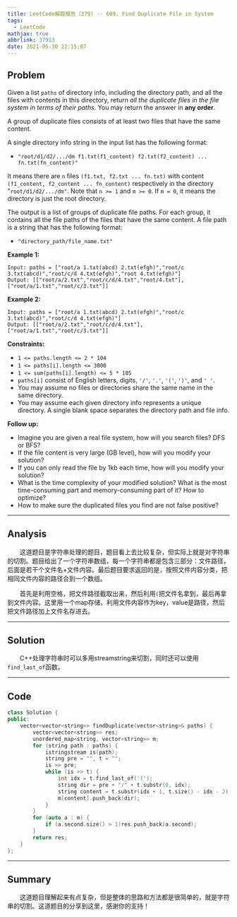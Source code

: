 ```yaml
---
title: LeetCode解题报告（379) -- 609. Find Duplicate File in System
tags:
  - LeetCode
mathjax: true
abbrlink: 37913
date: 2021-05-30 22:15:07
---
```


## Problem

Given a list `paths` of directory info, including the directory path, and all the files with contents in this directory, return *all the duplicate files in the file system in terms of their paths*. You may return the answer in **any order**.

A group of duplicate files consists of at least two files that have the same content.

A single directory info string in the input list has the following format:

- `"root/d1/d2/.../dm f1.txt(f1_content) f2.txt(f2_content) ... fn.txt(fn_content)"`

It means there are `n` files `(f1.txt, f2.txt ... fn.txt)` with content `(f1_content, f2_content ... fn_content)` respectively in the directory "`root/d1/d2/.../dm"`. Note that `n >= 1` and `m >= 0`. If `m = 0`, it means the directory is just the root directory.

The output is a list of groups of duplicate file paths. For each group, it contains all the file paths of the files that have the same content. A file path is a string that has the following format:

- `"directory_path/file_name.txt"`

<!-- more -->

**Example 1:**

```
Input: paths = ["root/a 1.txt(abcd) 2.txt(efgh)","root/c 3.txt(abcd)","root/c/d 4.txt(efgh)","root 4.txt(efgh)"]
Output: [["root/a/2.txt","root/c/d/4.txt","root/4.txt"],["root/a/1.txt","root/c/3.txt"]]
```

**Example 2:**

```
Input: paths = ["root/a 1.txt(abcd) 2.txt(efgh)","root/c 3.txt(abcd)","root/c/d 4.txt(efgh)"]
Output: [["root/a/2.txt","root/c/d/4.txt"],["root/a/1.txt","root/c/3.txt"]]
```



**Constraints:**

- `1 <= paths.length <= 2 * 104`
- `1 <= paths[i].length <= 3000`
- `1 <= sum(paths[i].length) <= 5 * 105`
- `paths[i]` consist of English letters, digits, `'/'`, `'.'`, `'('`, `')'`, and `' '`.
- You may assume no files or directories share the same name in the same directory.
- You may assume each given directory info represents a unique directory. A single blank space separates the directory path and file info.

 

**Follow up:**

- Imagine you are given a real file system, how will you search files? DFS or BFS?
- If the file content is very large (GB level), how will you modify your solution?
- If you can only read the file by 1kb each time, how will you modify your solution?
- What is the time complexity of your modified solution? What is the most time-consuming part and memory-consuming part of it? How to optimize?
- How to make sure the duplicated files you find are not false positive?

------

## Analysis

&emsp;&emsp;这道题目是字符串处理的题目，题目看上去比较复杂，但实际上就是对字符串的切割。题目给出了一个字符串数组，每一个字符串都是包含三部分：文件路径，后面是若干个文件名+文件内容。最后题目要求返回的是，按照文件内容分类，把相同文件内容的路径合到一个数组。

&emsp;&emsp;首先是利用空格，把文件路径截取出来，然后利用`(`把文件名拿到，最后再拿到文件内容。这里用一个map存储，利用文件内容作为key，value是路径，然后把文件路径加上文件名存进去。

------

## Solution

&emsp;&emsp;C++处理字符串时可以多用streamstring来切割，同时还可以使用`find_last_of`函数。

------

## Code

```c++
class Solution {
public:
    vector<vector<string>> findDuplicate(vector<string>& paths) {
        vector<vector<string>> res;
        unordered_map<string, vector<string>> m;
        for (string path : paths) {
            istringstream is(path);
            string pre = "", t = "";
            is >> pre;
            while (is >> t) {
                int idx = t.find_last_of('(');
                string dir = pre + "/" + t.substr(0, idx);
                string content = t.substr(idx + 1, t.size() - idx - 2);
                m[content].push_back(dir);
            }
        }
        for (auto a : m) {
            if (a.second.size() > 1)res.push_back(a.second);
        }
        return res;
    }
};
```

------

## Summary

&emsp;&emsp;这道题目理解起来有点复杂，但是整体的思路和方法都是很简单的，就是字符串的切割。这道题目的分享到这里，感谢你的支持！

